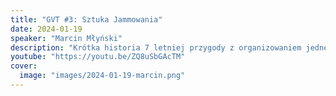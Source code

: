 ```yaml
---
title: "GVT #3: Sztuka Jammowania"
date: 2024-01-19
speaker: "Marcin Młyński"
description: "Krótka historia 7 letniej przygody z organizowaniem jednego z największych Game Jamów w Polsce - Hackjam (Hackerspace Game Jam). Kuluary, ciekawostki, po co to to wszystko i czy w ogóle warto."
youtube: "https://youtu.be/ZQ8uSbGAcTM"
cover:
  image: "images/2024-01-19-marcin.png"
---
```

